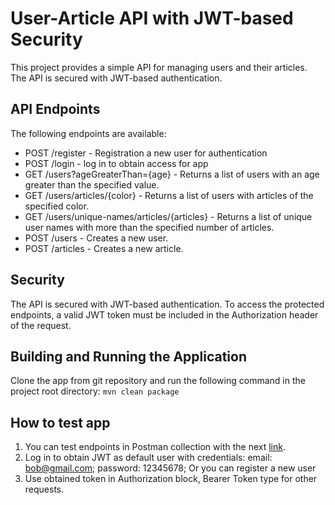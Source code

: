 ﻿# User-Article API with JWT-based Security
This project provides a simple API for managing users and their articles. The API is secured with JWT-based authentication.

## API Endpoints
The following endpoints are available:
- POST /register - Registration a new user for authentication
- POST /login - log in to obtain access for app
- GET /users?ageGreaterThan={age} - Returns a list of users with an age greater than the specified value.
- GET /users/articles/{color} - Returns a list of users with articles of the specified color.
- GET /users/unique-names/articles/{articles} - Returns a list of unique user names with more than the specified number of articles.
- POST /users - Creates a new user.
- POST /articles - Creates a new article.

## Security
The API is secured with JWT-based authentication. To access the protected endpoints, a valid JWT token must be included in the Authorization header of the request.

## Building and Running the Application 
Clone the app from git repository and run the following command in the project root directory:
`mvn clean package`

## How to test app
1. You can test endpoints in Postman collection with the next [link](https://api.postman.com/collections/25554531-76ce6991-240d-4a87-bf56-e5781380da1b?access_key=PMAT-01GVMVBZKJH75XBETN2G4DYT4Q). 
2. Log in to obtain JWT as default user with credentials: 
       email: bob@gmail.com; password: 12345678;
    Or you can register a new user
3. Use obtained token in Authorization block, Bearer Token type for other requests.
    

